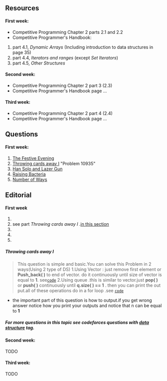 ## Resources
#### First week:
* Competitive Programming Chapter 2 parts 2.1 and 2.2
* Competitive Programmer's Handbook:
1. part 4.1, *Dynamic Arrays* (Including introduction to data structures in page 35)
2. part 4.4, *Iterators and ranges* (except *Set Iterators*)
3. part 4.5, *Other Structures*

#### Second week:
* Competitive Programming Chapter 2 part 3 (2.3)
* Competitive Programmer's Handbook page ...

#### Third week:
* Competitive Programming Chapter 2 part 4 (2.4)
* Competitive Programmer's Handbook page ...

## Questions
#### First week:
1. [The Festive Evening](https://codeforces.com/problemset/problem/834/B)
2. [Throwing cards away I](https://uva.onlinejudge.org/index.php?option=com_onlinejudge&Itemid=8&category=21&page=show_problem&problem=1876) "Problem 10935"
3. [Han Solo and Lazer Gun](https://codeforces.com/problemset/problem/514/B)
4. [Raising Bacteria](https://codeforces.com/problemset/problem/579/A)
5. [Number of Ways](https://codeforces.com/problemset/problem/466/C)

## Editorial
#### First week
1. 
2. see part *Throwing cards away I* .[in this section](#Throwing-cards-away-I)
3. 
4.
5.


##### Throwing cards away I
>This question is simple and basic.You can solve this Problem in 2 ways(Using 2 type of DS)
1.Using Vector : just remove first element or __Push_back( )__ to end of vector. do it continuously until size of vector is equal to __1__. see[`code`](https://github.com/acmiut/summer-2018-ICPC/tree/master/2-DS)
2.Using queue .this is similar to vector.just __pop( )__ or __push( )__ continuously until __q.size( ) == 1__ . then you can print the out put.all of these operations do in a for loop .see [`code`](http://codealltheproblems.blogspot.com/2015/10/uva-10935-throwing-cards-away-i.html)

* the important part of this question is how to output.if you get wrong answer notice how you print your outputs and notice that n can be equal to __1__



##### For more questions in this topic see codeforces questions with [*data structure*](https://codeforces.com/problemset/tags/data%20structures) tag.

#### Second week:
TODO



#### Third week:
TODO
